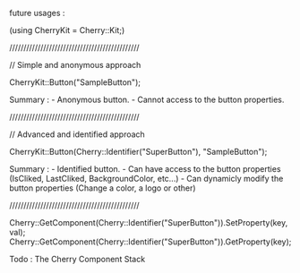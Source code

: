 future usages :

(using CherryKit = Cherry::Kit;)

//////////////////////////////////////////////

// Simple and anonymous approach

CherryKit::Button("SampleButton"); 

Summary : 
    - Anonymous button.
    - Cannot access to the button properties.


//////////////////////////////////////////////

// Advanced and identified approach

CherryKit::Button(Cherry::Identifier("SuperButton"), "SampleButton"); 

Summary :
    - Identified button.
    - Can have access to the button properties (IsCliked, LastCliked, BackgroundColor, etc...)
    - Can dynamicly modify the button properties (Change a color, a logo or other)

//////////////////////////////////////////////

Cherry::GetComponent(Cherry::Identifier("SuperButton")).SetProperty(key, val);
Cherry::GetComponent(Cherry::Identifier("SuperButton")).GetProperty(key);

Todo : 
The Cherry Component Stack
 
